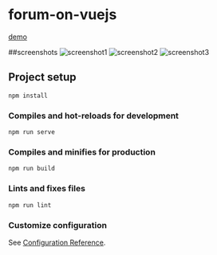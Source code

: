 # forum-on-vuejs
[demo](https://vue-forum-d6ba2.web.app/)

##screenshots
![screenshot1](https://github.com/AlexKonichek/VueJS-Forum/blob/master/Screenshot_.jpg "Описание будет тут")​
![screenshot2](https://github.com/AlexKonichek/VueJS-Forum/blob/master/Screenshot_5.jpg "Описание будет тут")​
![screenshot3](https://github.com/AlexKonichek/VueJS-Forum/blob/master/Screenshot_6.jpg "Описание будет тут")​

## Project setup
```
npm install
```

### Compiles and hot-reloads for development
```
npm run serve
```

### Compiles and minifies for production
```
npm run build
```

### Lints and fixes files
```
npm run lint
```

### Customize configuration
See [Configuration Reference](https://cli.vuejs.org/config/).
